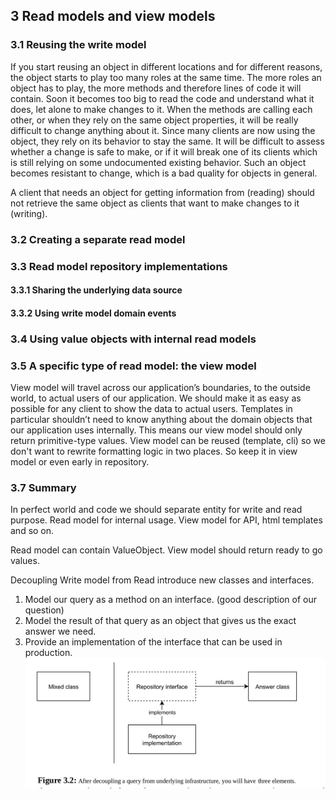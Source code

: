 ## 3 Read models and view models

### 3.1 Reusing the write model

If you start reusing an
object in different locations and for different reasons, the object starts to play too many roles at
the same time. The more roles an object has to play, the more methods and therefore lines of
code it will contain. Soon it becomes too big to read the code and understand what it does, let
alone to make changes to it. When the methods are calling each other, or when they rely on the
same object properties, it will be really difficult to change anything about it. Since many clients
are now using the object, they rely on its behavior to stay the same. It will be difficult to assess
whether a change is safe to make, or if it will break one of its clients which is still relying on
some undocumented existing behavior. Such an object becomes resistant to change, which is a
bad quality for objects in general.

A client that needs an object for getting information from (reading) should not
retrieve the same object as clients that want to make changes to it (writing).

### 3.2 Creating a separate read model

### 3.3 Read model repository implementations

#### 3.3.1 Sharing the underlying data source

#### 3.3.2 Using write model domain events

### 3.4 Using value objects with internal read models

### 3.5 A specific type of read model: the view model

View model will travel across our application’s boundaries, to the outside world, to actual users of our
application.
We should make it as easy as possible for any client
to show the data to actual users. Templates in particular shouldn’t need to know anything about
the domain objects that our application uses internally. This means our view model should only
return primitive-type values.
View model can be reused (template, cli) so we don't want to rewrite formatting logic in two places.
So keep it in view model or even early in repository.

### 3.7 Summary

In perfect world and code we should separate entity for write and read purpose.
Read model for internal usage.
View model for API, html templates and so on.

Read model can contain ValueObject.
View model should return ready to go values.

Decoupling Write model from Read introduce new classes and interfaces.

1. Model our query as a method on an interface. (good description of our question)
2. Model the result of that query as an object that gives us the exact answer we need.
3. Provide an implementation of the interface that can be used in production.
   ![](./../img/decoupling.png)
